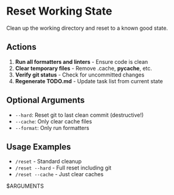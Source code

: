 # Reset Working State

Clean up the working directory and reset to a known good state.

## Actions

1. **Run all formatters and linters** - Ensure code is clean
2. **Clear temporary files** - Remove .cache, __pycache__, etc.
3. **Verify git status** - Check for uncommitted changes
4. **Regenerate TODO.md** - Update task list from current state

## Optional Arguments

- `--hard`: Reset git to last clean commit (destructive!)
- `--cache`: Only clear cache files
- `--format`: Only run formatters

## Usage Examples

- `/reset` - Standard cleanup
- `/reset --hard` - Full reset including git
- `/reset --cache` - Just clear caches

$ARGUMENTS